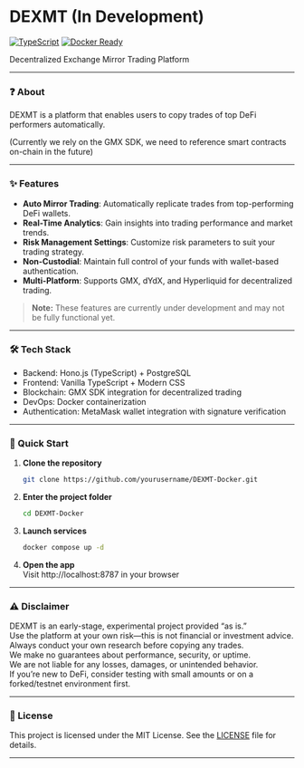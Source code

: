 # DEXMT (In Development)

[![TypeScript](https://img.shields.io/badge/Built%20with-TypeScript-3178C6.svg?logo=typescript)](https://www.typescriptlang.org/) [![Docker Ready](https://img.shields.io/badge/Docker-Ready-2496ED.svg?logo=docker)](https://hub.docker.com/)

Decentralized Exchange Mirror Trading Platform

---

### ❓ About

DEXMT is a platform that enables users to copy trades of top DeFi performers automatically.

(Currently we rely on the GMX SDK, we need to reference smart contracts on-chain in the future)

---

### ✨ Features

- **Auto Mirror Trading**: Automatically replicate trades from top-performing DeFi wallets.
- **Real-Time Analytics**: Gain insights into trading performance and market trends.
- **Risk Management Settings**: Customize risk parameters to suit your trading strategy.
- **Non-Custodial**: Maintain full control of your funds with wallet-based authentication.
- **Multi-Platform**: Supports GMX, dYdX, and Hyperliquid for decentralized trading.

> **Note:** These features are currently under development and may not be fully functional yet.

---

### 🛠️ Tech Stack

- Backend: Hono.js (TypeScript) + PostgreSQL
- Frontend: Vanilla TypeScript + Modern CSS
- Blockchain: GMX SDK integration for decentralized trading
- DevOps: Docker containerization
- Authentication: MetaMask wallet integration with signature verification

---

### 🚀 Quick Start

1. **Clone the repository**

   ```bash
   git clone https://github.com/yourusername/DEXMT-Docker.git
   ```

2. **Enter the project folder**

   ```bash
   cd DEXMT-Docker
   ```

3. **Launch services**

   ```bash
   docker compose up -d
   ```

4. **Open the app**  
   Visit http://localhost:8787 in your browser

---

### ⚠️ Disclaimer

DEXMT is an early-stage, experimental project provided “as is.”  
Use the platform at your own risk—this is not financial or investment advice.  
Always conduct your own research before copying any trades.  
We make no guarantees about performance, security, or uptime.  
We are not liable for any losses, damages, or unintended behavior.  
If you’re new to DeFi, consider testing with small amounts or on a forked/testnet environment first.

---

### 📜 License

This project is licensed under the MIT License. See the [LICENSE](LICENSE) file for details.

---
